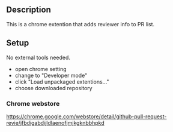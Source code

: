 ## Description

This is a chrome extention that adds reviewer info to PR list.

## Setup

No external tools needed.

- open chrome setting
- change to "Developer mode"
- click "Load unpackaged extentions..."
- choose downloaded repository

### Chrome webstore

https://chrome.google.com/webstore/detail/github-pull-request-revie/jfbdigabdijldlaenofjmjkgknbbhpkd
